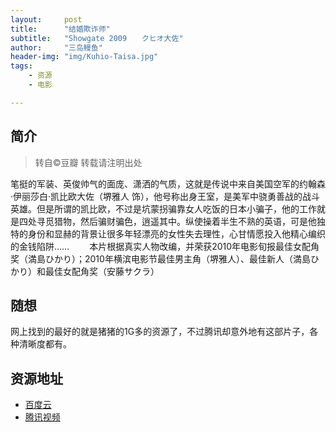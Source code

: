 ```yaml
---
layout:     post
title:      "结婚欺诈师"
subtitle:   "Showgate 2009　　クヒオ大佐"
author:     "三岛鳗鱼"
header-img: "img/Kuhio-Taisa.jpg"
tags:
    - 资源
    - 电影

---
```


## 简介
>转自©豆瓣 转载请注明出处

笔挺的军装、英俊帅气的面庞、潇洒的气质，这就是传说中来自美国空军的约翰森·伊丽莎白·凯比欧大佐（堺雅人 饰），他号称出身王室，是美军中骁勇善战的战斗英雄。但是所谓的凯比欧，不过是坑蒙拐骗靠女人吃饭的日本小骗子，他的工作就是四处寻觅猎物，然后骗财骗色，逍遥其中。纵使操着半生不熟的英语，可是他独特的身份和显赫的背景让很多年轻漂亮的女性失去理性，心甘情愿投入他精心编织的金钱陷阱…… 
　　本片根据真实人物改编，并荣获2010年电影旬报最佳女配角奖（満島ひかり）；2010年横滨电影节最佳男主角（堺雅人）、最佳新人（満島ひかり）和最佳女配角奖（安藤サクラ）

## 随想

网上找到的最好的就是猪猪的1G多的资源了，不过腾讯却意外地有这部片子，各种清晰度都有。

## 资源地址

* [百度云](http://pan.baidu.com/s/1gdthhpL)
* [腾讯视频](https://v.qq.com/x/cover/k22e1q8q5hyz0nu/g0022p1owd8.html)
